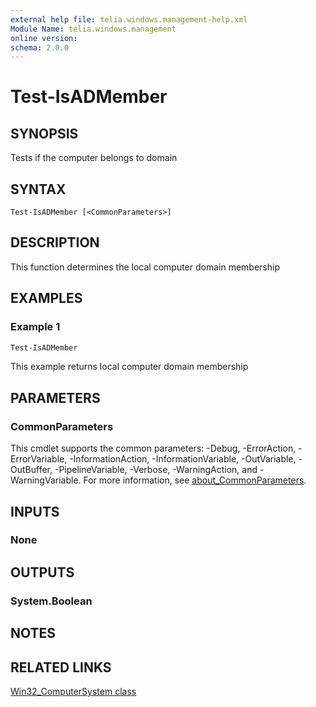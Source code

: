 ```yaml
---
external help file: telia.windows.management-help.xml
Module Name: telia.windows.management
online version:
schema: 2.0.0
---
```


# Test-IsADMember

## SYNOPSIS

Tests if the computer belongs to domain

## SYNTAX

```
Test-IsADMember [<CommonParameters>]
```

## DESCRIPTION

This function determines the local computer domain membership

## EXAMPLES

### Example 1

```powershell
Test-IsADMember
```

This example returns local computer domain membership

## PARAMETERS

### CommonParameters
This cmdlet supports the common parameters: -Debug, -ErrorAction, -ErrorVariable, -InformationAction, -InformationVariable, -OutVariable, -OutBuffer, -PipelineVariable, -Verbose, -WarningAction, and -WarningVariable. For more information, see [about_CommonParameters](http://go.microsoft.com/fwlink/?LinkID=113216).

## INPUTS

### None

## OUTPUTS

### System.Boolean

## NOTES

## RELATED LINKS

[Win32_ComputerSystem class](https://learn.microsoft.com/windows/win32/cimwin32prov/win32-computersystem)
